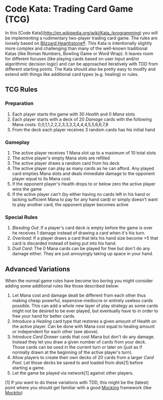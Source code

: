 # Code Kata: Trading Card Game (TCG)

In this [Code Kata](http://en.wikipedia.org/wiki/Kata_(programming) you will be implementing a rudimentary two-player trading card game. The rules are loosely based on [Blizzard Hearthstone®](http://us.battle.net/hearthstone/en/). This Kata is intentionally slightly more complex and challenging than many of the well-known traditional Katas (like Roman Numbers, Bowling Game or Word Wrap). It leaves room for different focuses (like playing cards based on user input and/or algorithmic decision logic) and can be approached iteratively with TDD from different starting points. The Kata should also be pretty easy to modify and extend with things like additional card types (e.g. healing) or rules.

## TCG Rules

### Preparation

1. Each player starts the game with 30 _Health_ and 0 _Mana_ slots
2. Each player starts with a deck of 20 _Damage_ cards with the following Mana costs: 0,0,1,1,2,2,2,3,3,3,3,4,4,4,5,5,6,6,7,8
3. From the deck each player receives 3 random cards has his initial hand

### Gameplay
1. The active player receives 1 Mana slot up to a maximum of 10 total slots
2. The active player's empty Mana slots are refilled
3. The active player draws a random card from his deck
4. The active player can play as many cards as he can afford. Any played card empties Mana slots and deals immediate damage  to the opponent player equal to its Mana cost.
5. If the opponent player's Health drops to or below zero the active player wins the game
6. If the active player can't (by either having no cards left in his hand or lacking sufficient Mana to pay for any hand card) or simply doesn't want to play another card, the opponent player becomes active

### Special Rules
1. _Bleeding Out_: If a player's card deck is empty before the game is over he receives 1 damage instead of drawing a card when it's his turn.
2. _Overload_: If a player draws a card that lets his hand size become >5 that card is discarded instead of being put into his hand.
3. _Dud Card_: The 0 Mana cards can be played for free but don't do any damage either. They are just annoyingly taking up space in your hand.

## Advanced Variations

When the normal game rules have become too boring you might consider adding some additional rules like those described below:

1. Let Mana cost and damage dealt be different from each other thus making cheap powerful, expensive mediocre or entirely useless cards possible. This can add a whole new layer of play strategy as some cards might not be desired to be ever played, but eventually have to in order to free your hand for better cards.
2. Introduce a _Healing_ card type that restores a given amount of Health on the active player. Can be done with Mana cost equal to healing amount or independent for each other (see above).
3. Introduce _Card Drawer_ cards that cost Mana but don't do any damage. Instead they let you draw a given number of cards from your deck. Those cards can be used in the current turn or later on (just as if normally drawn at the beginning of the active player's turn).
4. Allow players to create their own decks of 20 cards from a larger _Card Pool_. Let those decks be saved to and loaded from disk[1] before starting a game.
5. Let the game be played via network[1] against other players.

[1] If you want to do these variations with TDD, this might be the (latest) point where you should get familiar with a good [Mocking](http://en.wikipedia.org/wiki/Mock_object) framework (like [Mockito](https://code.google.com/p/mockito/))
